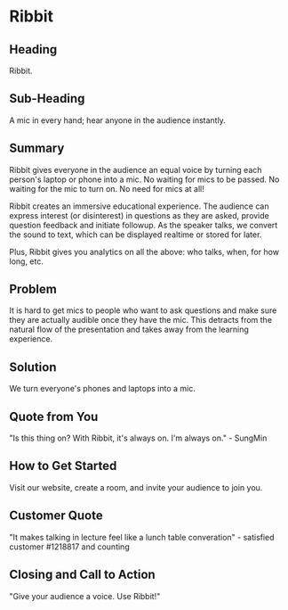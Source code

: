 # Ribbit #

<!-- 
> This material was originally posted [here](http://www.quora.com/What-is-Amazons-approach-to-product-development-and-product-management). It is reproduced here for posterities sake.

There is an approach called "working backwards" that is widely used at Amazon. They work backwards from the customer, rather than starting with an idea for a product and trying to bolt customers onto it. While working backwards can be applied to any specific product decision, using this approach is especially important when developing new products or features.

For new initiatives a product manager typically starts by writing an internal press release announcing the finished product. The target audience for the press release is the new/updated product's customers, which can be retail customers or internal users of a tool or technology. Internal press releases are centered around the customer problem, how current solutions (internal or external) fail, and how the new product will blow away existing solutions.

If the benefits listed don't sound very interesting or exciting to customers, then perhaps they're not (and shouldn't be built). Instead, the product manager should keep iterating on the press release until they've come up with benefits that actually sound like benefits. Iterating on a press release is a lot less expensive than iterating on the product itself (and quicker!).

If the press release is more than a page and a half, it is probably too long. Keep it simple. 3-4 sentences for most paragraphs. Cut out the fat. Don't make it into a spec. You can accompany the press release with a FAQ that answers all of the other business or execution questions so the press release can stay focused on what the customer gets. My rule of thumb is that if the press release is hard to write, then the product is probably going to suck. Keep working at it until the outline for each paragraph flows. 

Oh, and I also like to write press-releases in what I call "Oprah-speak" for mainstream consumer products. Imagine you're sitting on Oprah's couch and have just explained the product to her, and then you listen as she explains it to her audience. That's "Oprah-speak", not "Geek-speak".

Once the project moves into development, the press release can be used as a touchstone; a guiding light. The product team can ask themselves, "Are we building what is in the press release?" If they find they're spending time building things that aren't in the press release (overbuilding), they need to ask themselves why. This keeps product development focused on achieving the customer benefits and not building extraneous stuff that takes longer to build, takes resources to maintain, and doesn't provide real customer benefit (at least not enough to warrant inclusion in the press release).
 -->
 
## Heading ##
  Ribbit.

## Sub-Heading ##
  A mic in every hand; hear anyone in the audience instantly.

## Summary ##
  Ribbit gives everyone in the audience an equal voice by turning each person's laptop or phone into a mic. No waiting for mics to be passed. No waiting for the mic to turn on. No need for mics at all! 

  Ribbit creates an immersive educational experience. The audience can express interest (or disinterest) in questions as they are asked, provide question feedback and initiate followup. As the speaker talks, we convert the sound to text, which can be displayed realtime or stored for later.

  Plus, Ribbit gives you analytics on all the above: who talks, when, for how long, etc.

## Problem ##
  It is hard to get mics to people who want to ask questions and make sure they are actually audible once they have the mic. This detracts from the natural flow of the presentation and takes away from the learning experience. 

## Solution ##
  We turn everyone's phones and laptops into a mic.

## Quote from You ##
  "Is this thing on? With Ribbit, it's always on. I'm always on." - SungMin

## How to Get Started ##
  Visit our website, create a room, and invite your audience to join you. 

## Customer Quote ##
  "It makes talking in lecture feel like a lunch table converation" - satisfied customer #1218817 and counting

## Closing and Call to Action ##
  "Give your audience a voice. Use Ribbit!"
